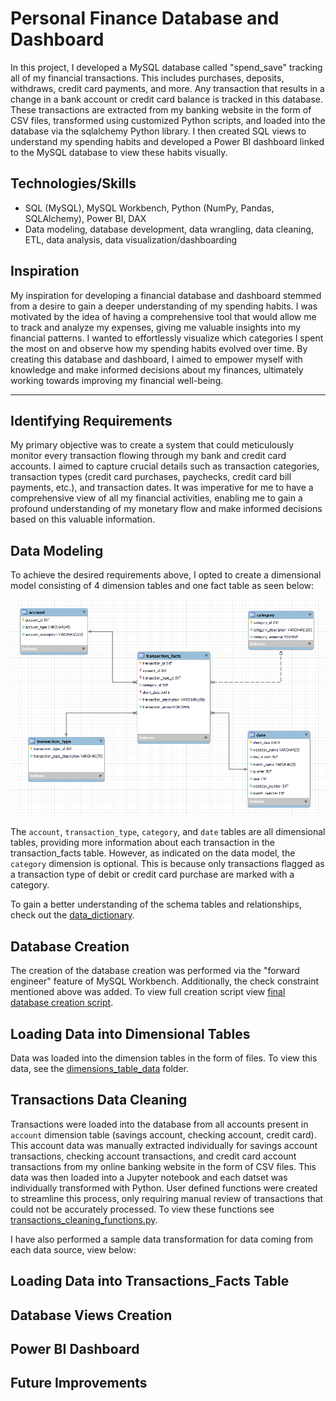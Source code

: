 # Personal Finance Database and Dashboard
In this project, I developed a MySQL database called "spend_save" tracking all of my financial transactions. This includes purchases, deposits, withdraws, credit card payments, and more. Any transaction that results in a change in a bank account or credit card balance is tracked in this database. These transactions are extracted from my banking website in the form of CSV files, transformed using customized Python scripts, and loaded into the database via the sqlalchemy Python library. I then created SQL views to understand my spending habits and developed a Power BI dashboard linked to the MySQL database to view these habits visually.

## Technologies/Skills
- SQL (MySQL), MySQL Workbench, Python (NumPy, Pandas, SQLAlchemy), Power BI, DAX
- Data modeling, database development, data wrangling, data cleaning, ETL, data analysis, data visualization/dashboarding

## Inspiration
My inspiration for developing a financial database and dashboard stemmed from a desire to gain a deeper understanding of my spending habits. I was motivated by the idea of having a comprehensive tool that would allow me to track and analyze my expenses, giving me valuable insights into my financial patterns. I wanted to effortlessly visualize which categories I spent the most on and observe how my spending habits evolved over time. By creating this database and dashboard, I aimed to empower myself with knowledge and make informed decisions about my finances, ultimately working towards improving my financial well-being.

---

## Identifying Requirements 
My primary objective was to create a system that could meticulously monitor every transaction flowing through my bank and credit card accounts. I aimed to capture crucial details such as transaction categories, transaction types (credit card purchases, paychecks, credit card bill payments, etc.), and transaction dates. It was imperative for me to have a comprehensive view of all my financial activities, enabling me to gain a profound understanding of my monetary flow and make informed decisions based on this valuable information.

## Data Modeling
To achieve the desired requirements above, I opted to create a dimensional model consisting of 4 dimension tables and one fact table as seen below:

![data_model](final_data_model.png)

The `account`, `transaction_type`, `category`, and `date` tables are all dimensional tables, providing more information about each transaction in the transaction_facts table. However, as indicated on the data model, the `category` dimension is optional. This is because only transactions flagged as a transaction type of debit or credit card purchase are marked with a category.

To gain a better understanding of the schema tables and relationships, check out the [data_dictionary](data_dictionary.md).

## Database Creation

The creation of the database creation was performed via the "forward engineer" feature of MySQL Workbench. Additionally, the check constraint mentioned above was added. To view full creation script view [final database creation script](final_database_creation_script.sql).

## Loading Data into Dimensional Tables

Data was loaded into the dimension tables in the form of  files. To view this data, see the [dimensions_table_data](dimensions_table_data) folder.

## Transactions Data Cleaning

Transactions were loaded into the database from all accounts present in `account` dimension table (savings account, checking account, credit card). This account data was manually extracted individually for savings account transactions, checking account transactions, and credit card account transactions from my online banking website in the form of CSV files. This data was then loaded into a Jupyter notebook and each datset was individually transformed with Python. User defined functions were created to streamline this process, only requiring manual review of transactions that could not be accurately processed. To view these functions see [transactions_cleaning_functions.py](financial_database_functions.py).

I have also performed a sample data transformation for data coming from each data source, view below:

## Loading Data into Transactions_Facts Table

## Database Views Creation

## Power BI Dashboard

## Future Improvements
